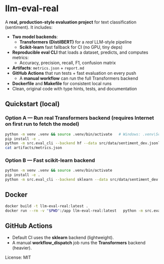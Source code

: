 # llm-eval-real

A **real, production-style evaluation project** for text classification (sentiment). It includes:

- **Two model backends**:
  - **Transformers (DistilBERT)** for a *real* LLM-style pipeline
  - **Scikit-learn** fast fallback for CI (no GPU, tiny deps)
- **Reproducible eval CLI** that loads a dataset, predicts, and computes metrics:
  - Accuracy, precision, recall, F1, confusion matrix
- **Artifacts**: `metrics.json` + `report.md`
- **GitHub Actions** that run tests + fast evaluation on every push
  - A **manual workflow** can run the full Transformers backend
- **Dockerfile** and **Makefile** for consistent local runs
- Clean, original code with type hints, tests, and documentation

## Quickstart (local)

### Option A — Run real Transformers backend (requires Internet on first run to fetch the model)
```bash
python -m venv .venv && source .venv/bin/activate   # Windows: .venv\Scripts\activate
pip install -e .
python -m src.eval_cli --backend hf --data src/data/sentiment_dev.jsonl --outdir artifacts
cat artifacts/metrics.json
```

### Option B — Fast scikit-learn backend
```bash
python -m venv .venv && source .venv/bin/activate
pip install -e .
python -m src.eval_cli --backend sklearn --data src/data/sentiment_dev.jsonl --outdir artifacts
```

## Docker
```bash
docker build -t llm-eval-real:latest .
docker run --rm -v "$PWD":/app llm-eval-real:latest   python -m src.eval_cli --backend sklearn --data src/data/sentiment_dev.jsonl --outdir artifacts
```

## GitHub Actions
- Default CI uses the **sklearn** backend (lightweight).
- A manual **workflow_dispatch** job runs the **Transformers** backend (heavier).

License: MIT
